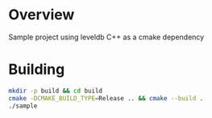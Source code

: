 # Overview

Sample project using leveldb C++ as a cmake dependency

# Building

```bash
mkdir -p build && cd build
cmake -DCMAKE_BUILD_TYPE=Release .. && cmake --build .
./sample
```